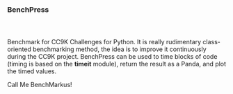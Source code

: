 ### BenchPress                                                                                                                                                                 
Benchmark for CC9K Challenges for Python. It is really rudimentary class-oriented benchmarking method, the idea is to improve it continuously during the CC9K project. BenchPress can be used to time blocks of code (timing is based on the **timeit** module), return the result as a Panda, and plot the timed values.

Call Me BenchMarkus!
